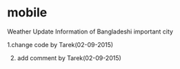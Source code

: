 # mobile
Weather Update Information of Bangladeshi important city

1.change code by Tarek(02-09-2015)

2. add comment by Tarek(02-09-2015)